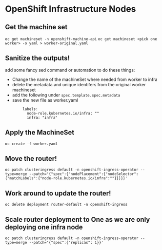 # OpenShift Infrastructure Nodes

## Get the machine set
`oc get machineset -n openshift-machine-api`
`oc get machineset <pick one worker> -o yaml > worker-original.yaml`

## Sanitize the outputs!
add some fancy sed command or automation to do these things:
- Change the name of the machineSet where needed from worker to infra
- delete the metadata and unique identifers from the original worker machineset
- add the following under `spec.template.spec.metadata`
- save the new file as worker.yaml

```
        labels:
          node-role.kubernetes.io/infra: ""
          infra: "infra"
```

## Apply the MachineSet
`oc create -f worker.yaml`

## Move the router!
`oc patch clusteringress default -n openshift-ingress-operator --type=merge --patch='{"spec":{"nodePlacement":{"nodeSelector": {"matchLabels":{"node-role.kubernetes.io/infra":""}}}}}'`

## Work around to update the router!
`oc delete deployment router-default -n openshift-ingress`

## Scale router deployment to One as we are only deploying one infra node
`oc patch clusteringress default -n openshift-ingress-operator --type=merge --patch='{"spec":{"replicas": 1}}'`
